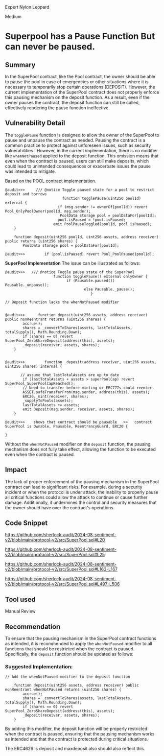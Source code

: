 Expert Nylon Leopard

Medium

# Superpool has a Pause Function But can never be paused.

## Summary

In the SuperPool contract, like the Pool contract, the owner should be able to pause the pool in case of emergencies or other situations where it is necessary to temporarily stop certain operations (DEPOSIT). However, the current implementation of the SuperPool contract does not properly enforce this pausing mechanism on the deposit function. As a result, even if the owner pauses the contract, the deposit function can still be called, effectively rendering the pause function ineffective.

## Vulnerability Detail

The `togglePause` function is designed to allow the owner of the SuperPool to pause and unpause the contract as needed. Pausing the contract is a common practice to protect against unforeseen issues, such as security vulnerabilities . However, in the current implementation, there is no modifier like `whenNotPaused` applied to the deposit function. This omission means that even when the contract is paused, users can still make deposits, which could lead to unintended consequences or exacerbate issues the pause was intended to mitigate.


Based on the POOL contract implementation.

```solidity
@audit>>>     /// @notice Toggle paused state for a pool to restrict deposit and borrows
                          function togglePause(uint256 poolId) external {
                        if (msg.sender != ownerOf[poolId]) revert Pool_OnlyPoolOwner(poolId, msg.sender);
                         PoolData storage pool = poolDataFor[poolId];
                        pool.isPaused = !pool.isPaused;
                      emit PoolPauseToggled(poolId, pool.isPaused);
    }

```

```solidity
    function deposit(uint256 poolId, uint256 assets, address receiver) public returns (uint256 shares) {
        PoolData storage pool = poolDataFor[poolId];

@audit>>>         if (pool.isPaused) revert Pool_PoolPaused(poolId);
```


**SuperPool Implementation**
The issue can be illustrated as follows:

```solidity
@audit>>>   /// @notice Toggle pause state of the SuperPool
                      function togglePause() external onlyOwner {
                            if (Pausable.paused()) Pausable._unpause();
                                    else Pausable._pause();
                                       }   

// Deposit function lacks the whenNotPaused modifier


@audit>>>      function deposit(uint256 assets, address receiver) public nonReentrant returns (uint256 shares) {
        accrue();
        shares = _convertToShares(assets, lastTotalAssets, totalSupply(), Math.Rounding.Down);
        if (shares == 0) revert SuperPool_ZeroShareDeposit(address(this), assets);
        _deposit(receiver, assets, shares);
    }

 
@audit>>>         function _deposit(address receiver, uint256 assets, uint256 shares) internal {
     
       // assume that lastTotalAssets are up to date
        if (lastTotalAssets + assets > superPoolCap) revert SuperPool_SuperPoolCapReached();
        // Need to transfer before minting or ERC777s could reenter.
        ASSET.safeTransferFrom(msg.sender, address(this), assets);
        ERC20._mint(receiver, shares);
        _supplyToPools(assets);
        lastTotalAssets += assets;
        emit Deposit(msg.sender, receiver, assets, shares);
    }

@audit>>>    shows that contract should be pausable   >>   contract SuperPool is Ownable, Pausable, ReentrancyGuard, ERC20 {

}
```

Without the `whenNotPaused` modifier on the `deposit` function, the pausing mechanism does not fully take effect, allowing the function to be executed even when the contract is paused.


## Impact

The lack of proper enforcement of the pausing mechanism in the SuperPool contract can lead to significant risks. For example, during a security incident or when the protocol is under attack, the inability to properly pause all critical functions could allow the attack to continue or cause further damage. Additionally, it undermines the control and security measures that the owner should have over the contract's operations.

## Code Snippet

https://github.com/sherlock-audit/2024-08-sentiment-v2/blob/main/protocol-v2/src/SuperPool.sol#L20

https://github.com/sherlock-audit/2024-08-sentiment-v2/blob/main/protocol-v2/src/SuperPool.sol#L25

https://github.com/sherlock-audit/2024-08-sentiment-v2/blob/main/protocol-v2/src/SuperPool.sol#L163-L167

https://github.com/sherlock-audit/2024-08-sentiment-v2/blob/main/protocol-v2/src/SuperPool.sol#L497-L506

## Tool used

Manual Review

## Recommendation

To ensure that the pausing mechanism in the SuperPool contract functions as intended, it is recommended to apply the `whenNotPaused` modifier to all functions that should be restricted when the contract is paused. Specifically, the `deposit` function should be updated as follows:

### Suggested Implementation:

```solidity
// Add the whenNotPaused modifier to the deposit function

    function deposit(uint256 assets, address receiver) public  nonReentrant whenNotPaused returns (uint256 shares) {
        accrue();
        shares = _convertToShares(assets, lastTotalAssets, totalSupply(), Math.Rounding.Down);
        if (shares == 0) revert SuperPool_ZeroShareDeposit(address(this), assets);
        _deposit(receiver, assets, shares);
    }

```

By adding this modifier, the deposit function will be properly restricted when the contract is paused, ensuring that the pausing mechanism works as intended and that the contract is protected during critical situations.


The ERC4626 is deposit and maxdeposit also should also reflect this.